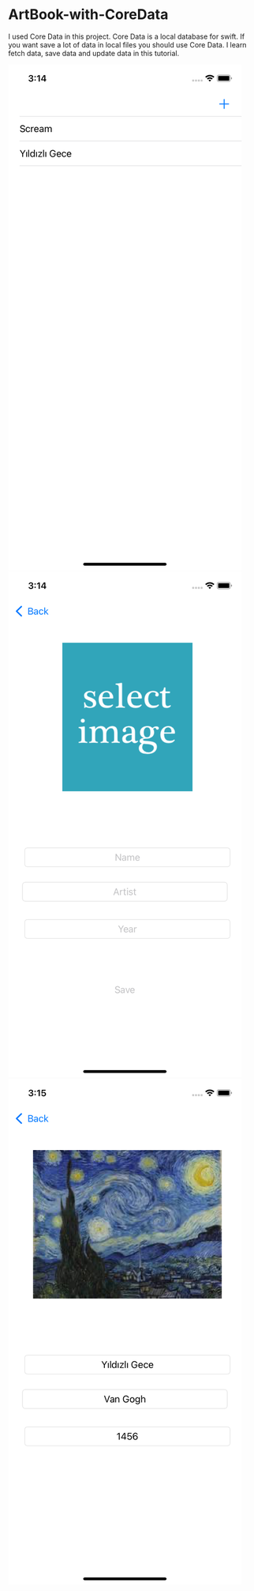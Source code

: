 # ArtBook-with-CoreData

I used Core Data in this project. Core Data is a local database for swift. If you want save a lot of data in local files you should use Core Data. 
I learn fetch data, save data and update data in this tutorial. 

![Alt text](https://github.com/halilibrahimoztekin/ArtBook-with-CoreData/blob/main/SS/ss1.png?raw=true "Optional title")
![Alt text](https://github.com/halilibrahimoztekin/ArtBook-with-CoreData/blob/main/SS/ss2.png?raw=true "Optional title")
![Alt text](https://github.com/halilibrahimoztekin/ArtBook-with-CoreData/blob/main/SS/ss3.png?raw=true "Optional title")
